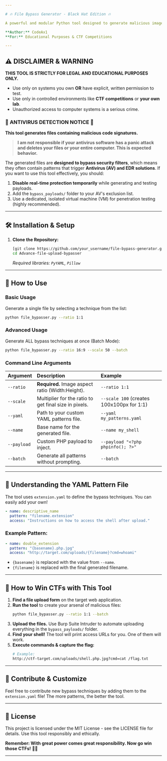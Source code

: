 ```yaml
---

# 🔥 File Bypass Generator - Black Hat Edition 🔥

A powerful and modular Python tool designed to generate malicious image files for bypassing weak file upload restrictions in CTF challenges and penetration tests. This tool automates the creation of polyglot files and obfuscated filenames to exploit common vulnerabilities.

**Author:** CodeAx1
**For:** Educational Purposes & CTF Competitions

---
```


## ⚠️ DISCLAIMER & WARNING

**THIS TOOL IS STRICTLY FOR LEGAL AND EDUCATIONAL PURPOSES ONLY.**

*   Use only on systems you own **OR** have explicit, written permission to test.
*   Use only in controlled environments like **CTF competitions** or **your own lab**.
*   Unauthorized access to computer systems is a serious crime.

### 🦠 **ANTIVIRUS DETECTION NOTICE** 🦠

**This tool generates files containing malicious code signatures.**
> **I am not responsible if your antivirus software has a panic attack and deletes your files or your entire computer. This is expected behavior.**

The generated files are **designed to bypass security filters**, which means they often contain patterns that trigger **Antivirus (AV) and EDR solutions**. If you want to use this tool effectively, you should:

1.  **Disable real-time protection temporarily** while generating and testing payloads.
2.  Add the `bypass_payloads/` folder to your AV's exclusion list.
3.  Use a dedicated, isolated virtual machine (VM) for penetration testing (highly recommended).

---

## 🛠️ Installation & Setup

1.  **Clone the Repository:**
    ```bash
    [git clone https://github.com/your_username/file-bypass-generator.git](https://github.com/CodeAx1avek/Advance-file-upload-bypasser)
    cd Advance-file-upload-bypasser
    ```

    *Required libraries: `PyYAML`, `Pillow`*

---

## 🚀 How to Use

### Basic Usage
Generate a single file by selecting a technique from the list:
```bash
python file_bypasser.py --ratio 1:1
```

### Advanced Usage
Generate ALL bypass techniques at once (Batch Mode):
```bash
python file_bypasser.py --ratio 16:9 --scale 50 --batch
```

### Command Line Arguments
| Argument | Description | Example |
| :--- | :--- | :--- |
| `--ratio` | **Required.** Image aspect ratio (Width:Height). | `--ratio 1:1` |
| `--scale` | Multiplier for the ratio to get final size in pixels. | `--scale 100` (creates 100x100px for 1:1) |
| `--yaml` | Path to your custom YAML patterns file. | `--yaml my_patterns.yaml` |
| `--name` | Base name for the generated file. | `--name my_shell` |
| `--payload` | Custom PHP payload to inject. | `--payload "<?php phpinfo(); ?>"` |
| `--batch` | Generate all patterns without prompting. | `--batch` |

---

## 📁 Understanding the YAML Pattern File

The tool uses `extension.yaml` to define the bypass techniques. You can easily add your own!

```yaml
- name: descriptive_name
  pattern: "filename.extension"
  access: "Instructions on how to access the shell after upload."
```

### Example Pattern:
```yaml
- name: double_extension
  pattern: "{basename}.php.jpg"
  access: "http://target.com/uploads/{filename}?cmd=whoami"
```
*   `{basename}` is replaced with the value from `--name`.
*   `{filename}` is replaced with the final generated filename.

---

## 🎯 How to Win CTFs with This Tool

1.  **Find a file upload form** on the target web application.
2.  **Run the tool** to create your arsenal of malicious files:
    ```bash
    python file_bypasser.py --ratio 1:1 --batch
    ```
3.  **Upload the files.** Use Burp Suite Intruder to automate uploading everything in the `bypass_payloads/` folder.
4.  **Find your shell!** The tool will print access URLs for you. One of them will work.
5.  **Execute commands & capture the flag:**
    ```bash
    # Example:
    http://ctf-target.com/uploads/shell.php.jpg?cmd=cat /flag.txt
    ```

---

## 🧠 Contribute & Customize

Feel free to contribute new bypass techniques by adding them to the `extension.yaml` file! The more patterns, the better the tool.

---

## 📜 License

This project is licensed under the MIT License - see the LICENSE file for details. Use this tool responsibly and ethically.

**Remember: With great power comes great responsibility. Now go win those CTFs!** 🏴‍☠️

---
